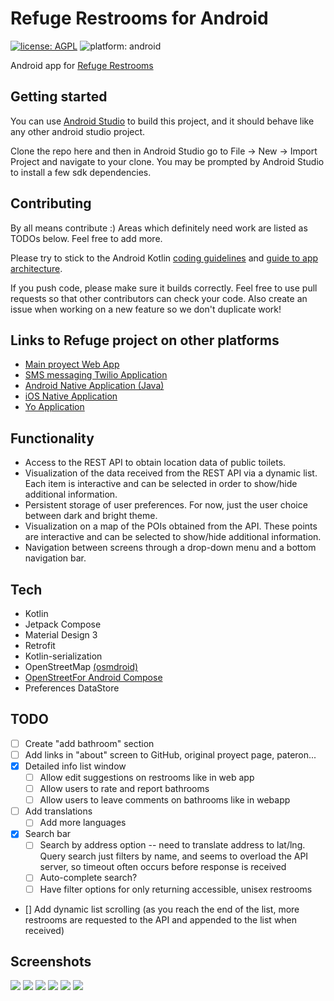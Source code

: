 # Refuge Restrooms for Android
[![license: AGPL](https://img.shields.io/badge/license-AGPL-lightgrey.svg)](https://raw.githubusercontent.com/Alejandro-Casanova/Refuge-Restrooms-Android/master/LICENSE)
![platform: android](https://img.shields.io/badge/platform-android-lightgrey.svg)
<!-- [![Travis CI Build Status](https://travis-ci.com/RefugeRestrooms/refugerestrooms-android.svg?branch=master)](https://travis-ci.com/RefugeRestrooms/refugerestrooms-android) -->

<!-- [![Play Store Badge](https://cloud.githubusercontent.com/assets/16610908/18124896/7be337b6-6f74-11e6-9814-79b9c2d53961.png)](https://play.google.com/store/apps/details?id=org.refugerestrooms) -->

Android app for [Refuge Restrooms](http://www.refugerestrooms.org/)

## Getting started
You can use [Android Studio](https://developer.android.com/studio/intro) to build this project, and it should behave like any other android studio project.

Clone the repo here and then in Android Studio go to File -> New -> Import Project and navigate to your clone. You may be prompted by Android Studio to install a few sdk dependencies.

## Contributing
By all means contribute :) Areas which definitely need work are listed as TODOs below. Feel free to add more.

Please try to stick to the Android Kotlin [coding guidelines](https://kotlinlang.org/docs/coding-conventions.html) and [guide to app architecture](https://developer.android.com/topic/architecture).

If you push code, please make sure it builds correctly. Feel free to use pull requests so that other contributors can check your code. Also create an issue when working on a new feature so we don't duplicate work!

## Links to Refuge project on other platforms

- [Main proyect Web App](https://github.com/RefugeRestrooms/refugerestrooms)
- [SMS messaging Twilio Application](https://github.com/RefugeRestrooms/refugerest_sms)
- [Android Native Application (Java)](https://github.com/RefugeRestrooms/refugerestrooms-android)
- [iOS Native Application](https://github.com/RefugeRestrooms/refuge-ios)
- [Yo Application](https://github.com/raptortech-js/YoRestrooms)

## Functionality
- Access to the REST API to obtain location data of public toilets.
- Visualization of the data received from the REST API via a dynamic list. Each item is interactive and can be selected in order to show/hide additional information.
- Persistent storage of user preferences. For now, just the user choice between dark and bright theme.
- Visualization on a map of the POIs obtained from the API. These points are interactive and can be selected to show/hide additional information.
- Navigation between screens through a drop-down menu and a bottom navigation bar.  

## Tech

* Kotlin
* Jetpack Compose
* Material Design 3
* Retrofit
* Kotlin-serialization
* OpenStreetMap [(osmdroid)](https://github.com/osmdroid/osmdroid)
* [OpenStreetFor Android Compose](https://utsmannn.github.io/osm-android-compose/)
* Preferences DataStore

## TODO
- [ ] Create "add bathroom" section
- [ ] Add links in "about" screen to GitHub, original proyect page, pateron...
- [x] Detailed info list window
    - [ ] Allow edit suggestions on restrooms like in web app
    - [ ] Allow users to rate and report bathrooms
    - [ ] Allow users to leave comments on bathrooms like in webapp
- [ ] Add translations
    - [ ] Add more languages
- [x] Search bar
    - [ ] Search by address option -- need to translate address to lat/lng. Query search just filters by name, and seems to overload the API server, so timeout often occurs before response is received
    - [ ] Auto-complete search?
    - [ ] Have filter options for only returning accessible, unisex restrooms
- [] Add dynamic list scrolling (as you reach the end of the list, more restrooms are requested to the API and appended to the list when received)

## Screenshots
![](/app/src/main/res/drawable-hdpi/Screenshots/screen1.png?raw=true)
![](/app/src/main/res/drawable-hdpi/Screenshots/screen2.png?raw=true)
![](/app/src/main/res/drawable-hdpi/Screenshots/screen3.png?raw=true)
![](/app/src/main/res/drawable-hdpi/Screenshots/screen4.png?raw=true)
![](/app/src/main/res/drawable-hdpi/Screenshots/screen5.png?raw=true)
![](/app/src/main/res/drawable-hdpi/Screenshots/screen6.png?raw=true)
